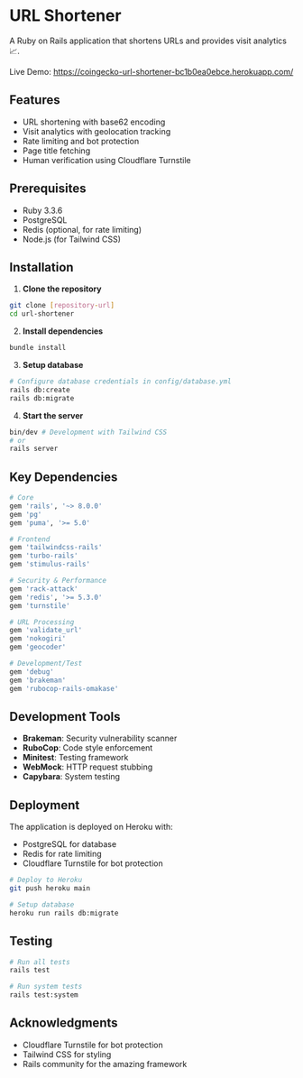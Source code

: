 

# URL Shortener

A Ruby on Rails application that shortens URLs and provides visit analytics📈.

Live Demo: https://coingecko-url-shortener-bc1b0ea0ebce.herokuapp.com/

## Features
- URL shortening with base62 encoding
- Visit analytics with geolocation tracking
- Rate limiting and bot protection
- Page title fetching
- Human verification using Cloudflare Turnstile

## Prerequisites

- Ruby 3.3.6
- PostgreSQL
- Redis (optional, for rate limiting)
- Node.js (for Tailwind CSS)

## Installation

1. **Clone the repository**
```bash
git clone [repository-url]
cd url-shortener
```

2. **Install dependencies**
```bash
bundle install
```

3. **Setup database**
```bash
# Configure database credentials in config/database.yml
rails db:create
rails db:migrate
```

4. **Start the server**
```bash
bin/dev # Development with Tailwind CSS
# or
rails server
```

## Key Dependencies

```ruby
# Core
gem 'rails', '~> 8.0.0'
gem 'pg'
gem 'puma', '>= 5.0'

# Frontend
gem 'tailwindcss-rails'
gem 'turbo-rails'
gem 'stimulus-rails'

# Security & Performance
gem 'rack-attack'
gem 'redis', '>= 5.3.0'
gem 'turnstile'

# URL Processing
gem 'validate_url'
gem 'nokogiri'
gem 'geocoder'

# Development/Test
gem 'debug'
gem 'brakeman'
gem 'rubocop-rails-omakase'
```

## Development Tools

- **Brakeman**: Security vulnerability scanner
- **RuboCop**: Code style enforcement
- **Minitest**: Testing framework
- **WebMock**: HTTP request stubbing
- **Capybara**: System testing

## Deployment

The application is deployed on Heroku with:
- PostgreSQL for database
- Redis for rate limiting
- Cloudflare Turnstile for bot protection

```bash
# Deploy to Heroku
git push heroku main

# Setup database
heroku run rails db:migrate
```

## Testing

```bash
# Run all tests
rails test

# Run system tests
rails test:system
```

## Acknowledgments

- Cloudflare Turnstile for bot protection
- Tailwind CSS for styling
- Rails community for the amazing framework


